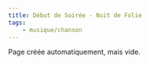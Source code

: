 ```yaml
---
title: Début de Soirée - Nuit de Folie
tags:
    - musique/chanson
---
```


Page créée automatiquement, mais vide.
